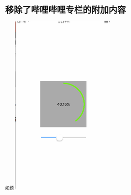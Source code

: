 # 移除了哔哩哔哩专栏的附加内容
如题
![image](https://github.com/ZhengYaWei1992/ZWProgressView/blob/master/Untitled3.gif)
